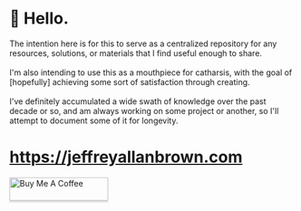 # :ghost: Hello.
The intention here is for this to serve as a centralized repository for any resources, solutions, or materials that I find useful enough to share.<br/><br/>
I'm also intending to use this as a mouthpiece for catharsis, with the goal of [hopefully] achieving some sort of satisfaction through creating.<br/><br/>
I've definitely accumulated a wide swath of knowledge over the past decade or so, and am always working on some project or another, so I'll attempt to document some of it for longevity.


# https://jeffreyallanbrown.com

<a href="https://www.buymeacoffee.com/hieronymousbean" target="_blank">
    <img src="https://www.buymeacoffee.com/assets/img/custom_images/orange_img.png" alt="Buy Me A Coffee" style="height: 41px !important;width: 174px !important;box-shadow: 0px 3px 2px 0px rgba(190, 190, 190, 0.5) !important;-webkit-box-shadow: 0px 3px 2px 0px rgba(190, 190, 190, 0.5) !important;" >
</a>
